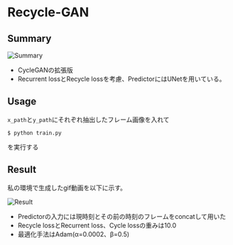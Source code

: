 # Recycle-GAN

## Summary

![Summary](https://github.com/SerialLain3170/VideoProcessing/blob/master/Recycle-GAN/summary.png)
- CycleGANの拡張版
- Recurrent lossとRecycle lossを考慮、PredictorにはUNetを用いている。

## Usage
`x_path`と`y_path`にそれぞれ抽出したフレーム画像を入れて
```
$ python train.py
```
を実行する

## Result
私の環境で生成したgif動画を以下に示す。

![Result](https://github.com/SerialLain3170/VideoProcessing/blob/master/Recycle-GAN/mtou.gif)

- Predictorの入力には現時刻とその前の時刻のフレームをconcatして用いた
- Recycle lossとRecurrent loss、Cycle lossの重みは10.0
- 最適化手法はAdam(α=0.0002、β=0.5)
